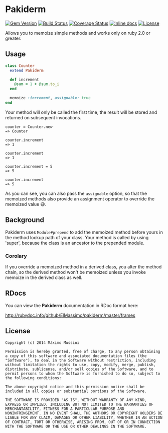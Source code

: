 Pakiderm
=====================

[![Gem Version](https://badge.fury.io/rb/pakiderm.svg)](http://badge.fury.io/rb/pakiderm)
[![Build Status](https://travis-ci.org/ElMassimo/pakiderm.svg)](https://travis-ci.org/ElMassimo/pakiderm)
[![Coverage Status](https://coveralls.io/repos/ElMassimo/pakiderm/badge.png)](https://coveralls.io/r/ElMassimo/pakiderm)
[![Inline docs](http://inch-ci.org/github/ElMassimo/pakiderm.svg)](http://inch-ci.org/github/ElMassimo/pakiderm)
[![License](https://img.shields.io/badge/license-MIT-blue.svg)](https://github.com/ElMassimo/queryable/blob/master/LICENSE.txt)

Allows you to memoize simple methods and works only on ruby 2.0 or greater.

## Usage
```ruby
class Counter
  extend Pakiderm

  def increment
    @sum = 1 + @sum.to_i
  end

  memoize :increment, assignable: true
end
```
Your method will only be called the first time, the result will be stored and returned on subsequent invocations.
```irb
counter = Counter.new
=> Counter

counter.increment
=> 1

counter.increment
=> 1

counter.increment = 5
=> 5

counter.increment
=> 5
```
As you can see, you can also pass the `assignable` option, so that the memoized methods also provide an assignment operator to override the memoized value :smiley:.

## Background
Pakiderm uses `Module#prepend` to add the memoized method before yours in the method lookup path of your class. Your method is called by using 'super', because the class is an ancestor to the prepended module.

### Corolary
If you override a memoized method in a derived class, you alter the method chain, so the derived method won't be memoized unless you invoke memoize in the derived class as well.


## RDocs

You can view the **Pakiderm** documentation in RDoc format here:

http://rubydoc.info/github/ElMassimo/pakiderm/master/frames


License
--------

    Copyright (c) 2014 Máximo Mussini

    Permission is hereby granted, free of charge, to any person obtaining
    a copy of this software and associated documentation files (the
    "Software"), to deal in the Software without restriction, including
    without limitation the rights to use, copy, modify, merge, publish,
    distribute, sublicense, and/or sell copies of the Software, and to
    permit persons to whom the Software is furnished to do so, subject to
    the following conditions:

    The above copyright notice and this permission notice shall be
    included in all copies or substantial portions of the Software.

    THE SOFTWARE IS PROVIDED "AS IS", WITHOUT WARRANTY OF ANY KIND,
    EXPRESS OR IMPLIED, INCLUDING BUT NOT LIMITED TO THE WARRANTIES OF
    MERCHANTABILITY, FITNESS FOR A PARTICULAR PURPOSE AND
    NONINFRINGEMENT. IN NO EVENT SHALL THE AUTHORS OR COPYRIGHT HOLDERS BE
    LIABLE FOR ANY CLAIM, DAMAGES OR OTHER LIABILITY, WHETHER IN AN ACTION
    OF CONTRACT, TORT OR OTHERWISE, ARISING FROM, OUT OF OR IN CONNECTION
    WITH THE SOFTWARE OR THE USE OR OTHER DEALINGS IN THE SOFTWARE.
